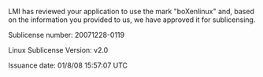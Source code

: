 LMI has reviewed your application to use the mark "boXenlinux" and,
based on the information you provided to us, we have approved it for
sublicensing.

Sublicense number: 20071228-0119

Linux Sublicense Version: v2.0

Issuance date: 01/8/08 15:57:07 UTC

